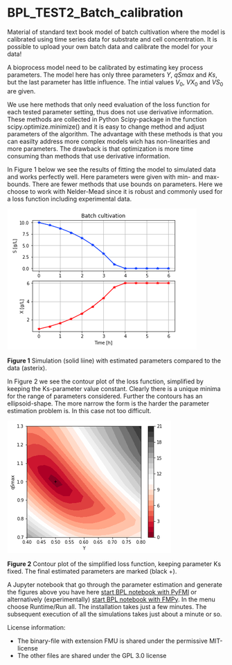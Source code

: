 # BPL_TEST2_Batch_calibration

Material of standard text book model of batch cultivation where the model is calibrated using time series data for substrate and cell concentration. It is possible to upload your own batch data and calibrate the model for your data!

A bioprocess model need to be calibrated by estimating key process parameters. The model here has only three parameters $Y$, $qSmax$ and $Ks$, but the last parameter has little influence. The intial values $V_0$, $VX_0$ and $VS_0$ are given.

We use here methods that only need evaluation of the loss function for each tested parameter setting, thus does not use derivative information. These methods are collected in Python Scipy-package in the function scipy.optimize.minimize() and it is easy to change method and adjust parameters of the algorithm. The advantage with these methods is that you can easilty address more complex models wich has non-linearities and more parameters. The drawback is that optimization is more time consuming than methods that use derivative information. 

In Figure 1 below we see the results of fitting the model to simulated data and works perfectly well. Here parameters were given with min- and max-bounds. There are fewer methods that use bounds on parameters. Here we choose to work with Nelder-Mead since it is robust and commonly used for a loss function including experimental data.

![](Fig_1_Batch_simu_data.png)

**Figure 1** Simulation (solid liine) with estimated parameters compared to the data (asterix).

In Figure 2 we see the contour plot of the loss function, simplified by keeping the Ks-parameter value constant. Clearly there is a unique minima for the range of parameters considered. Further the contours has an ellipsoid-shape. The more narrow the form is the harder the parameter estimation problem is. In this case not too difficult. 

![](Fig_2_Batch_loss_function_contour.png)

**Figure 2** Contour plot of the simplified loss function, keeping parameter Ks fixed. The final estimated parameters are marked (black +).

A Jupyter notebook that go through the parameter estimation and generate the figures above you have here
[start BPL notebook with PyFMI](https://colab.research.google.com/github/janpeter19/BPL_TEST2_Batch_calibration/blob/main/BPL_TEST2_Batch_calibration_colab.ipynb)
or alternatively (experimentally)
[start BPL notebook with FMPy](https://github.com/janpeter19/BPL_TEST2_Batch_calibration/blob/main/BPL_TEST2_Batch_calibration_fmpy_colab.ipynb).
In the menu choose Runtime/Run all. The installation takes just a few minutes. The subsequent execution of all the simulations takes just about a minute or so.

License information:
* The binary-file with extension FMU is shared under the permissive MIT-license
* The other files are shared under the GPL 3.0 license
